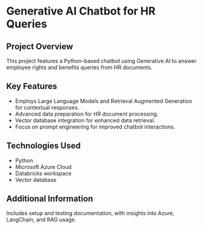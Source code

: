 # Generative AI Chatbot for HR Queries

## Project Overview
This project features a Python-based chatbot using Generative AI to answer employee rights and benefits queries from HR documents.

## Key Features
- Employs Large Language Models and Retrieval Augmented Generation for contextual responses.
- Advanced data preparation for HR document processing.
- Vector database integration for enhanced data retrieval.
- Focus on prompt engineering for improved chatbot interactions.

## Technologies Used
- Python
- Microsoft Azure Cloud
- Databricks workspace
- Vector database

## Additional Information
Includes setup and testing documentation, with insights into Azure, LangChain, and RAG usage.

